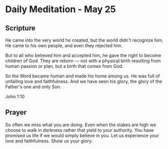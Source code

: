 # Daily Meditation - May 25

## Scripture

He came into the very world he created, but the world didn't recognize him. He
came to his own people, and even they rejected him. 

But to all who believed him
and accepted him, he gave the right to become children of God. They are
reborn — not with a physical birth resulting from human passion or plan, but a
birth that comes from God. 

So the Word became human and made his home among us.
He was full of unfailing love and faithfulness. And we have seen his glory, the
glory of the Father's one and only Son.

John 1:10


## Prayer

So often we miss what you are doing.  Even when the stakes are high we choose to
walk in darkness rather that yield to your authority.  You have promised us life
if we would simply believe in you.  Let us experience your love and
faithfulness. Show us your glory.

